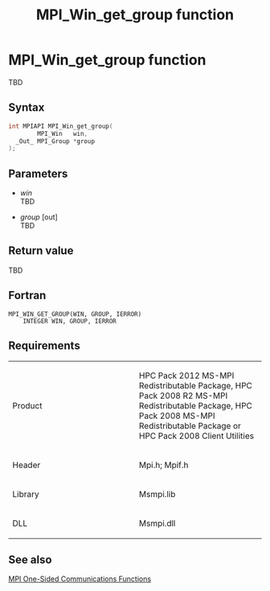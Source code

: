 ﻿---
title: MPI_Win_get_group function
TOCTitle: MPI_Win_get_group function
ms:assetid: bfab8339-31c4-4a46-87eb-fec77693d7c7
ms:mtpsurl: https://msdn.microsoft.com/en-us/library/Dn520607(v=VS.85)
ms:contentKeyID: 59361078
ms.date: 03/28/2018
mtps_version: v=VS.85
f1_keywords:
- MPI_WIN_GET_GROUP
- mpif/MPI_Win_get_group
- mpi/MPI_WIN_GET_GROUP
dev_langs:
- C++
- C
---

# MPI\_Win\_get\_group function

TBD

## Syntax

``` c++
int MPIAPI MPI_Win_get_group(
        MPI_Win   win,
  _Out_ MPI_Group *group
);
```

## Parameters

  - *win*  
    TBD

  - *group* \[out\]  
    TBD

## Return value

TBD

## Fortran

    MPI_WIN_GET_GROUP(WIN, GROUP, IERROR)
        INTEGER WIN, GROUP, IERROR

## Requirements

<table>
<colgroup>
<col style="width: 50%" />
<col style="width: 50%" />
</colgroup>
<tbody>
<tr class="odd">
<td><p>Product</p></td>
<td><p>HPC Pack 2012 MS-MPI Redistributable Package, HPC Pack 2008 R2 MS-MPI Redistributable Package, HPC Pack 2008 MS-MPI Redistributable Package or HPC Pack 2008 Client Utilities</p></td>
</tr>
<tr class="even">
<td><p>Header</p></td>
<td>Mpi.h;
Mpif.h</td>
</tr>
<tr class="odd">
<td><p>Library</p></td>
<td>Msmpi.lib</td>
</tr>
<tr class="even">
<td><p>DLL</p></td>
<td>Msmpi.dll</td>
</tr>
</tbody>
</table>


## See also

[MPI One-Sided Communications Functions](mpi-one-sided-communications-functions.md)

